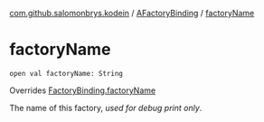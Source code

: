 [com.github.salomonbrys.kodein](../index.md) / [AFactoryBinding](index.md) / [factoryName](.)

# factoryName

`open val factoryName: String`

Overrides [FactoryBinding.factoryName](../-factory-binding/factory-name.md)

The name of this factory, *used for debug print only*.

